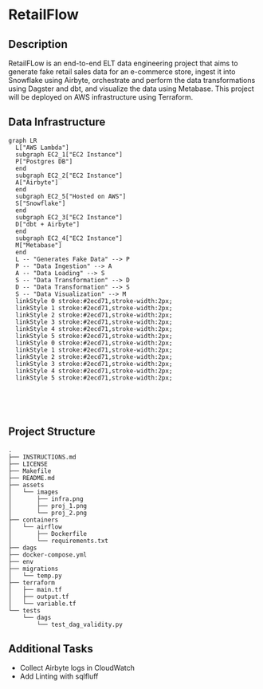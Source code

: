 # RetailFlow

## Description

RetailFLow is an end-to-end ELT data engineering project that aims to generate fake retail sales data for an e-commerce store, ingest it into Snowflake using Airbyte, orchestrate and perform the data transformations using Dagster and dbt, and visualize the data using Metabase. This project will be deployed on AWS infrastructure using Terraform.

## Data Infrastructure

```mermaid
graph LR
  L["AWS Lambda"]
  subgraph EC2_1["EC2 Instance"]
  P["Postgres DB"]
  end
  subgraph EC2_2["EC2 Instance"]
  A["Airbyte"]
  end
  subgraph EC2_5["Hosted on AWS"]
  S["Snowflake"]
  end
  subgraph EC2_3["EC2 Instance"]
  D["dbt + Airbyte"]
  end
  subgraph EC2_4["EC2 Instance"]
  M["Metabase"]
  end
  L -- "Generates Fake Data" --> P
  P -- "Data Ingestion" --> A
  A -- "Data Loading" --> S
  S -- "Data Transformation" --> D
  D -- "Data Transformation" --> S
  S -- "Data Visualization" --> M
  linkStyle 0 stroke:#2ecd71,stroke-width:2px;
  linkStyle 1 stroke:#2ecd71,stroke-width:2px;
  linkStyle 2 stroke:#2ecd71,stroke-width:2px;
  linkStyle 3 stroke:#2ecd71,stroke-width:2px;
  linkStyle 4 stroke:#2ecd71,stroke-width:2px;
  linkStyle 5 stroke:#2ecd71,stroke-width:2px;
  linkStyle 0 stroke:#2ecd71,stroke-width:2px;
  linkStyle 1 stroke:#2ecd71,stroke-width:2px;
  linkStyle 2 stroke:#2ecd71,stroke-width:2px;
  linkStyle 3 stroke:#2ecd71,stroke-width:2px;
  linkStyle 4 stroke:#2ecd71,stroke-width:2px;
  linkStyle 5 stroke:#2ecd71,stroke-width:2px;



```

<br>

## Project Structure

```
.
├── INSTRUCTIONS.md
├── LICENSE
├── Makefile
├── README.md
├── assets
│   └── images
│       ├── infra.png
│       ├── proj_1.png
│       └── proj_2.png
├── containers
│   └── airflow
│       ├── Dockerfile
│       └── requirements.txt
├── dags
├── docker-compose.yml
├── env
├── migrations
│   └── temp.py
├── terraform
│   ├── main.tf
│   ├── output.tf
│   └── variable.tf
└── tests
    └── dags
        └── test_dag_validity.py
```

## Additional Tasks

- Collect Airbyte logs in CloudWatch
- Add Linting with sqlfluff